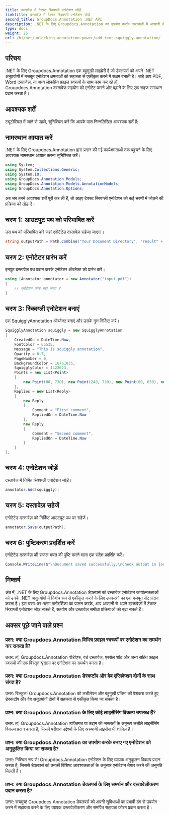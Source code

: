 ```yaml
---
title: दस्तावेज़ में टेक्स्ट स्क्विग्ली एनोटेशन जोड़ें
linktitle: दस्तावेज़ में टेक्स्ट स्क्विग्ली एनोटेशन जोड़ें
second_title: GroupDocs.Annotation .NET API
description: .NET के लिए Groupdocs.Annotation का उपयोग करके दस्तावेज़ों में आसानी से टेक्स्ट स्क्विग्ली एनोटेशन जोड़ने का तरीका जानें। सहयोग और दस्तावेज़ समीक्षा प्रक्रियाओं को बढ़ाएँ।
type: docs
weight: 25
url: /hi/net/unlocking-annotation-power/add-text-squiggly-annotation/
---
```

## परिचय

.NET के लिए Groupdocs.Annotation एक बहुमुखी लाइब्रेरी है जो डेवलपर्स को अपने .NET अनुप्रयोगों में मजबूत एनोटेशन क्षमताओं को सहजता से एकीकृत करने में सक्षम बनाती है। चाहे आप PDF, Word दस्तावेज़, या अन्य लोकप्रिय फ़ाइल स्वरूपों के साथ काम कर रहे हों, Groupdocs.Annotation दस्तावेज़ सहयोग को एनोटेट करने और बढ़ाने के लिए एक सहज समाधान प्रदान करता है।

## आवश्यक शर्तें

ट्यूटोरियल में जाने से पहले, सुनिश्चित करें कि आपके पास निम्नलिखित आवश्यक शर्तें हैं:

## नामस्थान आयात करें

.NET के लिए Groupdocs.Annotation द्वारा प्रदान की गई कार्यक्षमताओं तक पहुंचने के लिए आवश्यक नामस्थान आयात करना सुनिश्चित करें।

```csharp
using System;
using System.Collections.Generic;
using System.IO;
using GroupDocs.Annotation.Models;
using GroupDocs.Annotation.Models.AnnotationModels;
using GroupDocs.Annotation.Options;
```

अब जब हमने आवश्यक शर्तें पूरी कर ली हैं, तो आइए टेक्स्ट स्क्विग्ली एनोटेशन को कई चरणों में जोड़ने की प्रक्रिया को तोड़ दें।

## चरण 1: आउटपुट पथ को परिभाषित करें

उस पथ को परिभाषित करें जहां एनोटेटेड दस्तावेज़ सहेजा जाएगा।

```csharp
string outputPath = Path.Combine("Your Document Directory", "result" + Path.GetExtension("input.pdf"));
```

## चरण 2: एनोटेटर प्रारंभ करें

इनपुट दस्तावेज़ पथ प्रदान करके एनोटेटर ऑब्जेक्ट को प्रारंभ करें।

```csharp
using (Annotator annotator = new Annotator("input.pdf"))
{
    // एनोटेशन कोड यहां जाता है
}
```

## चरण 3: स्क्विग्ली एनोटेशन बनाएं

एक SquigglyAnnotation ऑब्जेक्ट बनाएं और उसके गुण निर्दिष्ट करें।

```csharp
SquigglyAnnotation squiggly = new SquigglyAnnotation
{
    CreatedOn = DateTime.Now,
    FontColor = 65535,
    Message = "This is squiggly annotation",
    Opacity = 0.7,
    PageNumber = 0,
    BackgroundColor = 16761035,
    SquigglyColor = 1422623,
    Points = new List<Point>
    {
        new Point(80, 730), new Point(240, 730), new Point(80, 650), new Point(240, 650)
    },
    Replies = new List<Reply>
    {
        new Reply
        {
            Comment = "First comment",
            RepliedOn = DateTime.Now
        },
        new Reply
        {
            Comment = "Second comment",
            RepliedOn = DateTime.Now
        }
    }
};
```

## चरण 4: एनोटेशन जोड़ें

दस्तावेज़ में निर्मित स्क्विग्ली एनोटेशन जोड़ें।

```csharp
annotator.Add(squiggly);
```

## चरण 5: दस्तावेज़ सहेजें

एनोटेटेड दस्तावेज़ को निर्दिष्ट आउटपुट पथ पर सहेजें।

```csharp
annotator.Save(outputPath);
```

## चरण 6: पुष्टिकरण प्रदर्शित करें

एनोटेटेड दस्तावेज़ की सफल बचत की पुष्टि करने वाला एक संदेश प्रदर्शित करें।

```csharp
Console.WriteLine($"\nDocument saved successfully.\nCheck output in {outputPath}.");
```

## निष्कर्ष

अंत में, .NET के लिए Groupdocs.Annotation डेवलपर्स को दस्तावेज़ एनोटेशन कार्यात्मकताओं को उनके .NET अनुप्रयोगों में निर्बाध रूप से एकीकृत करने के लिए उपकरणों का एक मजबूत सेट प्रदान करता है। इस चरण-दर-चरण मार्गदर्शिका का पालन करके, आप आसानी से अपने दस्तावेज़ों में टेक्स्ट स्क्विग्ली एनोटेशन जोड़ सकते हैं, सहयोग और दस्तावेज़ समीक्षा प्रक्रियाओं को बढ़ा सकते हैं।

## अक्सर पूछे जाने वाले प्रश्न

### प्रश्न: क्या Groupdocs.Annotation विभिन्न फ़ाइल स्वरूपों पर एनोटेशन का समर्थन कर सकता है?

उत्तर: हां, Groupdocs.Annotation पीडीएफ, वर्ड दस्तावेज़, एक्सेल शीट और अन्य सहित फ़ाइल स्वरूपों की एक विस्तृत श्रृंखला पर एनोटेशन का समर्थन करता है।

### प्रश्न: क्या Groupdocs.Annotation डेस्कटॉप और वेब एप्लिकेशन दोनों के साथ संगत है?

उत्तर: बिल्कुल! Groupdocs.Annotation को लचीलेपन और बहुमुखी प्रतिभा की पेशकश करते हुए डेस्कटॉप और वेब अनुप्रयोगों दोनों में सहजता से एकीकृत किया जा सकता है।

### प्रश्न: क्या Groupdocs.Annotation के लिए कोई लाइसेंसिंग विकल्प उपलब्ध हैं?

उत्तर: हां, Groupdocs.Annotation व्यक्तिगत या उद्यम की जरूरतों के अनुरूप लचीले लाइसेंसिंग विकल्प प्रदान करता है, जिसमें परीक्षण उद्देश्यों के लिए अस्थायी लाइसेंस भी शामिल हैं।

### प्रश्न: क्या Groupdocs.Annotation का उपयोग करके बनाए गए एनोटेशन को अनुकूलित किया जा सकता है?

उत्तर: निश्चित रूप से! Groupdocs.Annotation एनोटेशन के लिए व्यापक अनुकूलन विकल्प प्रदान करता है, जिससे डेवलपर्स को उनकी विशिष्ट आवश्यकताओं के अनुसार एनोटेशन तैयार करने की अनुमति मिलती है।

### प्रश्न: क्या Groupdocs.Annotation डेवलपर्स के लिए समर्थन और दस्तावेज़ीकरण प्रदान करता है?

उत्तर: सचमुच! Groupdocs.Annotation डेवलपर्स को अपनी सुविधाओं का प्रभावी ढंग से उपयोग करने में सहायता करने के लिए व्यापक दस्तावेज़ीकरण और समर्पित सहायता फ़ोरम प्रदान करता है।